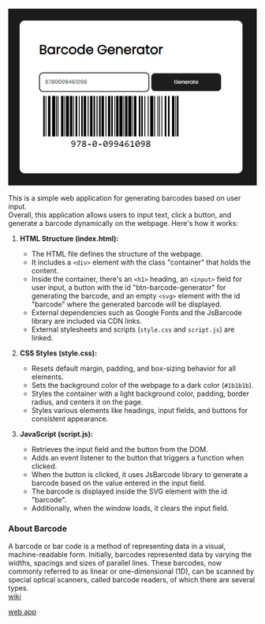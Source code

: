 ![image](images/1.png)

This is a simple web application for generating barcodes based on user input. <br>
Overall, this application allows users to input text, click a button, and generate a barcode dynamically on the webpage.  Here's how it works:

1. **HTML Structure (index.html):**
   - The HTML file defines the structure of the webpage.
   - It includes a `<div>` element with the class "container" that holds the content.
   - Inside the container, there's an `<h1>` heading, an `<input>` field for user input, a button with the id "btn-barcode-generator" for generating the barcode, and an empty `<svg>` element with the id "barcode" where the generated barcode will be displayed.
   - External dependencies such as Google Fonts and the JsBarcode library are included via CDN links.
   - External stylesheets and scripts (`style.css` and `script.js`) are linked.

2. **CSS Styles (style.css):**
   - Resets default margin, padding, and box-sizing behavior for all elements.
   - Sets the background color of the webpage to a dark color (`#1b1b1b`).
   - Styles the container with a light background color, padding, border radius, and centers it on the page.
   - Styles various elements like headings, input fields, and buttons for consistent appearance.

3. **JavaScript (script.js):**
   - Retrieves the input field and the button from the DOM.
   - Adds an event listener to the button that triggers a function when clicked.
   - When the button is clicked, it uses JsBarcode library to generate a barcode based on the value entered in the input field.
   - The barcode is displayed inside the SVG element with the id "barcode".
   - Additionally, when the window loads, it clears the input field.


### About Barcode

A barcode or bar code is a method of representing data in a visual, machine-readable form. Initially, barcodes represented data by varying the widths, spacings and sizes of parallel lines. These barcodes, now commonly referred to as linear or one-dimensional (1D), can be scanned by special optical scanners, called barcode readers, of which there are several types. <br>
[wiki](https://en.wikipedia.org/wiki/Barcode)

[web app]()
